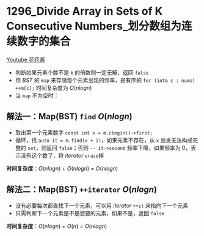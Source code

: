 # 1296_Divide Array in Sets of K Consecutive Numbers_划分数组为连续数字的集合

[Youtube 花花酱](https://youtu.be/7W45U4WLtzg)

- 判断如果元素个数不是 `k` 的倍数则一定无解，返回 `false`
- 用 $BST$ 的 `map` 来存储每个元素出现的频率，是有序的
    `for (int& c : nums) ++m[c];` 时间复杂度为 $O(nlogn)$
- 当 `map` 不为空时：

## 解法一：Map(BST) `find` $O(nlogn)$

- 取出第一个元素数字 `const int x = m.cbegin()->first;`
- 循环，找 `auto it = m.find(x + i)`，如果元素不存在，从 `x` 出发无法构成完整的 `set`，则返回 `false`；否则 `-- it->second` 频率下降，如果频率为 $0$，表示没有这个数了，将 $iterator$ `erase`掉

**时间复杂度**：$O(nlogn)$ + $O(nlogn)$ = $O(nlogn)$

## 解法二：Map(BST) `++iterator` $O(nlogn)$

- 没有必要每次都查找下一个元素，可以用 $iterator$ `++it` 来指向下一个元素
- 只需判断下一个元素是不是想要的元素，如果不是，返回 `false`

**时间复杂度**：$O(nlogn)$ + $O(n)$ = $O(nlogn)$
